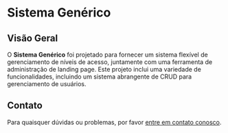 # Sistema Genérico

## Visão Geral

O **Sistema Genérico** foi projetado para fornecer um sistema flexível de gerenciamento de níveis de acesso, juntamente com uma ferramenta de administração de landing page. Este projeto inclui uma variedade de funcionalidades, incluindo um sistema abrangente de CRUD para gerenciamento de usuários.

## Contato
Para quaisquer dúvidas ou problemas, por favor [entre em contato conosco](mailto:yuri.alec@hotmail.com).
